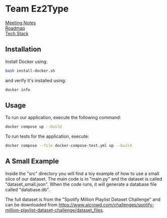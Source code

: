 # Team Ez2Type

[Meeting Notes](https://github.com/KirillTregubov/csc302/tree/main/docs)<br>
[Roadmap](https://github.com/KirillTregubov/csc302/blob/main/docs/Roadmap.md)<br>
[Tech Stack](https://github.com/KirillTregubov/csc302/blob/main/docs/TechStack.md)<br>

## Installation

Install Docker using:

```sh
bash install-docker.sh
```

and verify it's installed using:

```sh
docker info
```

## Usage

To run our application, execute the following command:

```sh
docker compose up --build
```

To run tests for the application, execute:

```sh
docker compose --file docker-compose-test.yml up --build
```

## A Small Example

Inside the "src" directory you will find a toy example of how to use a small slice of our dataset. The main code is in "main.py" and the dataset is called "dataset_small.json". When the code runs, it will generate a database file called "database.db".

The full dataset is from the "Spotify Million Playlist Dataset Challenge" and can be downloaded from https://www.aicrowd.com/challenges/spotify-million-playlist-dataset-challenge/dataset_files.
